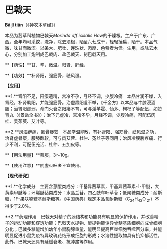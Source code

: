 # 巴戟天

**Bā jǐ tiān**（《神农本草经》）

本品为茜草科植物巴戟天*Morinda off icinalis* How的干燥根。主产于广东、广西。全年均可采挖，洗净，除去须根，晒至六七成干，轻轻捶扁，晒干。本品气微，味甘而微涩。以条大、肥壮、连珠状、肉厚、色紫者为佳。生用，或除去木心，分别加工炮制成巴戟肉、盐巴戟天、制巴戟天用。

**【药性】**甘、辛，微温。归肾、肝经。

**【功效】**补肾阳，强筋骨，祛风湿。

**【应用】**

**1.**肾阳不足，阳痿遗精，宫冷不孕，月经不调，少腹冷痛　本品甘润不燥，入肾经，补肾助阳，并能强筋骨。治虚羸阳道不举，《千金方》以本品与牛膝浸酒服；治肾阳虚弱，命门火衰之阳痿不育，可与淫羊霍、仙茅、枸杞子等配伍，如赞育丸（《景岳全书》）；治下元虚冷，宫冷不孕，月经不调，少腹冷痛，可配伍肉桂、吴茱萸、艾叶等。

**2.**风湿痹痛，筋骨痿软　本品辛温能散，有补肾阳、强筋骨、祛风湿之功，治肾虚骨痿，腰膝酸软，可与肉苁蓉、杜仲、菟丝子等同用；治风冷腰胯疼痛、行步不利，可配伍羌活、杜仲、五加皮等。

**【用法用量】**煎服，3～10g。

**【使用注意】**阴虚火旺者不宜使用。

**【现代研究】**

**1.**化学成分　主要含蒽醌类成分：甲基异茜草素，甲基异茜草素-1-甲醚，大黄素甲醚等；环烯醚萜类成分：水晶兰苷，四乙酰车叶草苷；低聚糖类成分：耐斯糖，1F-果呋喃糖基耐斯糖等。《中国药典》规定本品含耐斯糖（C<sub>24</sub>H<sub>42</sub>O<sub> 21</sub>）不得少于2.0%。

**2.**药理作用　巴戟天对精子的膜结构和功能具有明显的保护作用，并改善精子的运动功能和穿透功能；巴戟天水提物、醇提物能诱异骨髓基质细胞向成骨细胞分化；巴戟多糖能增加幼年小鼠胸腺重量，能明显提高巨噬细胞吞噬百分率，并能明显促进小鼠免疫特异玫瑰花结形成细胞的形成；水溶性提取物具有抗抑郁活性。此外，巴戟天还具有延缓衰老、抗肿瘤等作用。